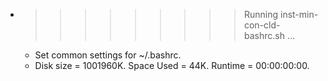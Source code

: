 * >>>>>>>>> Running inst-min-con-cld-bashrc.sh ...
  * Set common settings for ~/.bashrc.
  * Disk size = 1001960K. Space Used = 44K. Runtime = 00:00:00:00.
